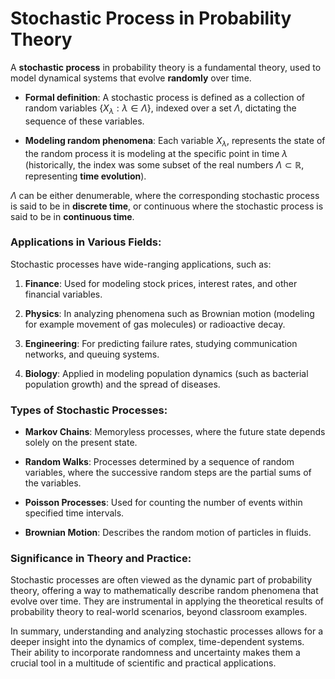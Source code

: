 # Stochastic Process in Probability Theory

A **stochastic process** in probability theory is a fundamental theory, used to model dynamical systems that evolve **randomly** over time.

*   **Formal definition**: A stochastic process is defined as a collection of random variables $\{X_\lambda : \lambda \in \Lambda\}$, indexed over a set $\Lambda$, dictating the sequence of these variables.&#x20;

*   **Modeling random phenomena**: Each variable $X_\lambda$, represents the state of the random process it is modeling at the specific point in time $\lambda$ (historically, the index was some subset of the real numbers $\Lambda \subset \mathbb{R}$, representing **time evolution**).

$\Lambda$ can be either denumerable, where the corresponding stochastic process is said to be in **discrete time**, or continuous where the stochastic process is said to be in **continuous time**.

### Applications in Various Fields:

Stochastic processes have wide-ranging applications, such as:

1.  **Finance**: Used for modeling stock prices, interest rates, and other financial variables.

2.  **Physics**: In analyzing phenomena such as Brownian motion (modeling for example movement of gas molecules) or radioactive decay.

3.  **Engineering**: For predicting failure rates, studying communication networks, and queuing systems.

4.  **Biology**: Applied in modeling population dynamics (such as bacterial population growth) and the spread of diseases.

### Types of Stochastic Processes:

*   **Markov Chains**: Memoryless processes, where the future state depends solely on the present state.

*   **Random Walks**: Processes determined by a sequence of random variables, where the successive random steps are the partial sums of the variables.

*   **Poisson Processes**: Used for counting the number of events within specified time intervals.

*   **Brownian Motion**: Describes the random motion of particles in fluids.

### Significance in Theory and Practice:

Stochastic processes are often viewed as the dynamic part of probability theory, offering a way to mathematically describe random phenomena that evolve over time. They are instrumental in applying the theoretical results of probability theory to real-world scenarios, beyond classroom examples.

In summary, understanding and analyzing stochastic processes allows for a deeper insight into the dynamics of complex, time-dependent systems. Their ability to incorporate randomness and uncertainty makes them a crucial tool in a multitude of scientific and practical applications.